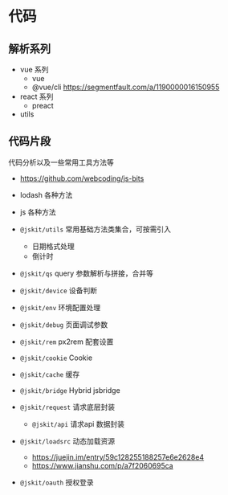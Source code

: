 # 代码

## 解析系列

- vue 系列
  - vue
  - @vue/cli https://segmentfault.com/a/1190000016150955
- react 系列
  - preact
- utils

## 代码片段

代码分析以及一些常用工具方法等

- https://github.com/webcoding/js-bits
- lodash 各种方法
- js 各种方法

- `@jskit/utils` 常用基础方法类集合，可按需引入
  - 日期格式处理
  - 倒计时
- `@jskit/qs` query 参数解析与拼接，合并等
- `@jskit/device` 设备判断
- `@jskit/env` 环境配置处理
- `@jskit/debug` 页面调试参数
- `@jskit/rem` px2rem 配套设置
- `@jskit/cookie` Cookie
- `@jskit/cache` 缓存
- `@jskit/bridge` Hybrid jsbridge
- `@jskit/request` 请求底层封装
  - `@jskit/api` 请求api 数据封装
- `@jskit/loadsrc` 动态加载资源
  - https://juejin.im/entry/59c128255188257e6e2628e4
  - https://www.jianshu.com/p/a7f2060695ca
- `@jskit/oauth` 授权登录

